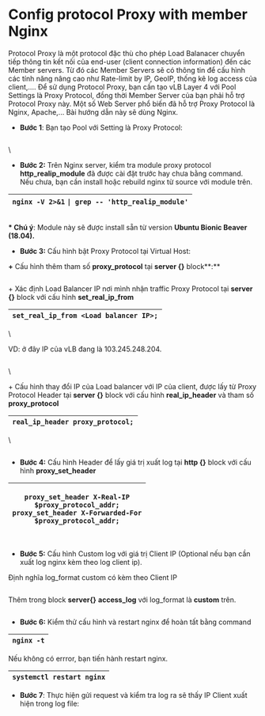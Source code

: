 # Config protocol Proxy with member Nginx

Protocol Proxy là một protocol đặc thù cho phép Load Balanacer chuyển tiếp thông tin kết nối của end-user (client connection information) đến các Member servers. Từ đó các Member Servers sẽ có thông tin để cấu hình các tính năng nâng cao như Rate-limit by IP, GeoIP, thống kê log access của client,.... Để sử dụng Protocol Proxy, bạn cần tạo vLB Layer 4 với Pool Settings là Proxy Protocol, đồng thời Member Server của bạn phải hỗ trợ Protocol Proxy này. Một số Web Server phổ biến đã hỗ trợ Proxy Protocol là Nginx, Apache,... Bài hướng dẫn này sẽ dùng Nginx.



* **Bước 1**: Bạn tạo Pool với Setting là Proxy Protocol:

<figure><img src="https://docs.vngcloud.vn/download/attachments/64553636/image2021-10-27_11-59-17.png?version=1&#x26;modificationDate=1699597645000&#x26;api=v2" alt=""><figcaption></figcaption></figure>

\


* **Bước 2:** Trên Nginx server, kiểm tra module proxy protocol **http\_realip\_module** đã được cài đặt trước hay chưa bằng command. Nếu chưa, bạn cần install hoặc rebuild nginx từ source với module trên.

| `nginx -V 2>&1` `\| grep -- 'http_realip_module'` |
| ------------------------------------------------- |

<figure><img src="https://docs.vngcloud.vn/download/attachments/64553636/image2021-10-27_11-46-47.png?version=1&#x26;modificationDate=1699597645000&#x26;api=v2" alt=""><figcaption></figcaption></figure>

**\* Chú ý**: Module này sẽ được install sẵn từ version **Ubuntu Bionic Beaver (18.04).**



* **Bước 3:** Cấu hình bật Proxy Protocol tại Virtual Host:

**+** Cấu hình thêm tham số **proxy\_protocol** tại **server {}** block**:**

<figure><img src="https://docs.vngcloud.vn/download/attachments/64553636/image2021-10-27_11-48-12.png?version=1&#x26;modificationDate=1699597645000&#x26;api=v2" alt=""><figcaption></figcaption></figure>

\+ Xác định Load Balancer IP nơi mình nhận traffic Proxy Protocol tại **server {}** block với cấu hình **set\_real\_ip\_from**

| `set_real_ip_from <Load balancer IP>;` |
| -------------------------------------- |

\


VD: ở đây IP của vLB đang là 103.245.248.204.&#x20;

<figure><img src="https://docs.vngcloud.vn/download/attachments/64553636/image2021-10-27_11-49-14.png?version=1&#x26;modificationDate=1699597645000&#x26;api=v2" alt=""><figcaption></figcaption></figure>

\


\+ Cấu hình thay đổi IP của Load balancer với IP của client, được lấy từ Proxy Protocol Header tại **server {}** block với cấu hình **real\_ip\_header** và tham số **proxy\_protocol**

| `real_ip_header proxy_protocol;` |
| -------------------------------- |

\


<figure><img src="https://docs.vngcloud.vn/download/attachments/64553636/image2021-10-27_11-50-39.png?version=1&#x26;modificationDate=1699597645000&#x26;api=v2" alt=""><figcaption></figcaption></figure>



* **Bước 4:** Cấu hình Header để lấy giá trị xuất log tại **http {}** block với cấu hình **proxy\_set\_header**



| <p><code>proxy_set_header X-Real-IP       $proxy_protocol_addr;</code><br><code>proxy_set_header X-Forwarded-For $proxy_protocol_addr;</code></p> |
| ------------------------------------------------------------------------------------------------------------------------------------------------- |



<figure><img src="https://docs.vngcloud.vn/download/attachments/64553636/image2021-10-27_11-51-10.png?version=1&#x26;modificationDate=1699597645000&#x26;api=v2" alt=""><figcaption></figcaption></figure>

* **Bước 5:** Cấu hình Custom log với giá trị Client IP (Optional nếu bạn cần xuất log nginx kèm theo log client ip).

Định nghĩa log\_format custom có kèm theo Client IP

<figure><img src="https://docs.vngcloud.vn/download/attachments/64553636/image2021-10-27_11-52-12.png?version=1&#x26;modificationDate=1699597645000&#x26;api=v2" alt=""><figcaption></figcaption></figure>

Thêm trong block **server{}** **access\_log** với log\_format là **custom** trên.

<figure><img src="https://docs.vngcloud.vn/download/attachments/64553636/image2021-10-27_11-52-47.png?version=1&#x26;modificationDate=1699597646000&#x26;api=v2" alt=""><figcaption></figcaption></figure>

* **Bước 6:** Kiểm thử cấu hình và restart nginx để hoàn tất bằng command

| `nginx -t` |
| ---------- |

Nếu không có errror, bạn tiến hành restart nginx.

| `systemctl restart nginx` |
| ------------------------- |



* **Bước 7**: Thực hiện gửi request và kiểm tra log ra sẽ thấy IP Client xuất hiện trong log file:

<figure><img src="https://docs.vngcloud.vn/download/attachments/64553636/image2021-10-27_11-55-33.png?version=1&#x26;modificationDate=1699597646000&#x26;api=v2" alt=""><figcaption></figcaption></figure>
